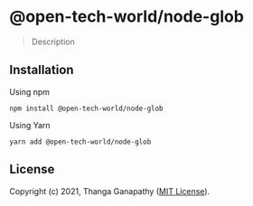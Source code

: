 # @open-tech-world/node-glob

> Description

## Installation

Using npm

```shell
npm install @open-tech-world/node-glob
```

Using Yarn

```shell
yarn add @open-tech-world/node-glob
```

## License

Copyright (c) 2021, Thanga Ganapathy ([MIT License](./LICENSE)).
